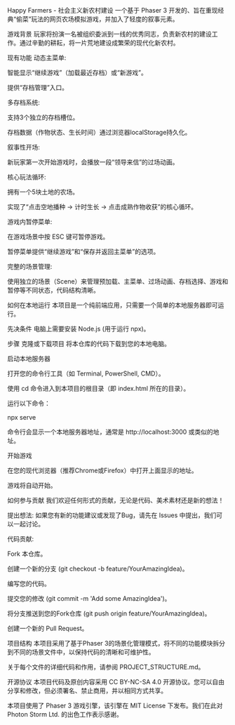 Happy Farmers - 社会主义新农村建设
一个基于 Phaser 3 开发的、旨在重现经典“偷菜”玩法的网页农场模拟游戏，并加入了轻度的叙事元素。

游戏背景
玩家将扮演一名被组织委派到一线的优秀同志，负责新农村的建设工作。通过辛勤的耕耘，将一片荒地建设成繁荣的现代化新农村。

现有功能
动态主菜单:

智能显示“继续游戏”（加载最近存档）或“新游戏”。

提供“存档管理”入口。

多存档系统:

支持3个独立的存档槽位。

存档数据（作物状态、生长时间）通过浏览器localStorage持久化。

叙事性开场:

新玩家第一次开始游戏时，会播放一段“领导来信”的过场动画。

核心玩法循环:

拥有一个5块土地的农场。

实现了“点击空地播种 -> 计时生长 -> 点击成熟作物收获”的核心循环。

游戏内暂停菜单:

在游戏场景中按 ESC 键可暂停游戏。

暂停菜单提供“继续游戏”和“保存并返回主菜单”的选项。

完整的场景管理:

使用独立的场景（Scene）来管理预加载、主菜单、过场动画、存档选择、游戏和暂停等不同状态，代码结构清晰。

如何在本地运行
本项目是一个纯前端应用，只需要一个简单的本地服务器即可运行。

先决条件
电脑上需要安装 Node.js (用于运行 npx)。

步骤
克隆或下载项目
将本仓库的代码下载到您的本地电脑。

启动本地服务器

打开您的命令行工具（如 Terminal, PowerShell, CMD）。

使用 cd 命令进入到本项目的根目录（即 index.html 所在的目录）。

运行以下命令：

npx serve

命令行会显示一个本地服务器地址，通常是 http://localhost:3000 或类似的地址。

开始游戏

在您的现代浏览器（推荐Chrome或Firefox）中打开上面显示的地址。

游戏将自动开始。

如何参与贡献
我们欢迎任何形式的贡献，无论是代码、美术素材还是新的想法！

提出想法: 如果您有新的功能建议或发现了Bug，请先在 Issues 中提出，我们可以一起讨论。

代码贡献:

Fork 本仓库。

创建一个新的分支 (git checkout -b feature/YourAmazingIdea)。

编写您的代码。

提交您的修改 (git commit -m 'Add some AmazingIdea')。

将分支推送到您的Fork仓库 (git push origin feature/YourAmazingIdea)。

创建一个新的 Pull Request。

项目结构
本项目采用了基于Phaser 3的场景化管理模式，将不同的功能模块拆分到不同的场景文件中，以保持代码的清晰和可维护性。

关于每个文件的详细代码和作用，请参阅 PROJECT_STRUCTURE.md。

开源协议
本项目代码及原创内容采用 CC BY-NC-SA 4.0 开源协议。您可以自由分享和修改，但必须署名、禁止商用，并以相同方式共享。

本项目使用了 Phaser 3 游戏引擎，该引擎在 MIT License 下发布。我们在此对 Photon Storm Ltd. 的出色工作表示感谢。